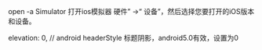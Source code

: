open -a Simulator
打开ios模拟器
硬件” →“ 设备”，然后选择您要打开的iOS版本和设备。


elevation: 0,
// android headerStyle 标题阴影，android5.0有效，设置为0
